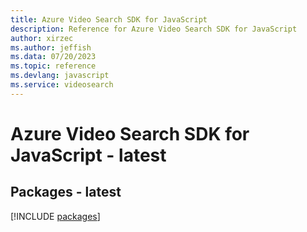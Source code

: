 ```yaml
---
title: Azure Video Search SDK for JavaScript
description: Reference for Azure Video Search SDK for JavaScript
author: xirzec
ms.author: jeffish
ms.data: 07/20/2023
ms.topic: reference
ms.devlang: javascript
ms.service: videosearch
---
```

# Azure Video Search SDK for JavaScript - latest
## Packages - latest
[!INCLUDE [packages](video-search-index.md)]